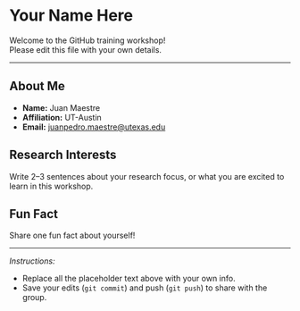 # Your Name Here

Welcome to the GitHub training workshop!  
Please edit this file with your own details.

---

## About Me
- **Name:** Juan Maestre
- **Affiliation:** UT-Austin
- **Email:** juanpedro.maestre@utexas.edu  

## Research Interests
Write 2–3 sentences about your research focus, or what you are excited to learn in this workshop.  

## Fun Fact
Share one fun fact about yourself!  

---

*Instructions:*  
- Replace all the placeholder text above with your own info.  
- Save your edits (`git commit`) and push (`git push`) to share with the group.  
